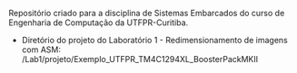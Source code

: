 Repositório criado para a disciplina de Sistemas Embarcados do curso de Engenharia de Computação da UTFPR-Curitiba.
 
 - Diretório do projeto do Laboratório 1 - Redimensionamento de imagens com ASM:
    /Lab1/projeto/Exemplo_UTFPR_TM4C1294XL_BoosterPackMKII
